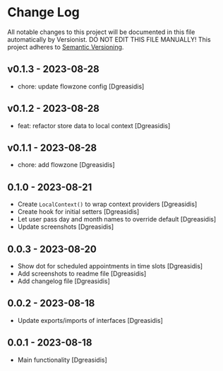 # Change Log

All notable changes to this project will be documented in this file
automatically by Versionist. DO NOT EDIT THIS FILE MANUALLY!
This project adheres to [Semantic Versioning](http://semver.org/).

## v0.1.3 - 2023-08-28

* chore: update flowzone config [Dgreasidis]

## v0.1.2 - 2023-08-28

* feat: refactor store data to local context [Dgreasidis]

## v0.1.1 - 2023-08-28

* chore: add flowzone [Dgreasidis]

## 0.1.0 - 2023-08-21

* Create `LocalContext()` to wrap context providers [Dgreasidis]
* Create hook for initial setters [Dgreasidis]
* Let user pass day and month names to override default [Dgreasidis]
* Update screenshots [Dgreasidis]

## 0.0.3 - 2023-08-20

* Show dot for scheduled appointments in time slots [Dgreasidis]
* Add screenshots to readme file [Dgreasidis]
* Add changelog file [Dgreasidis]

## 0.0.2 - 2023-08-18

* Update exports/imports of interfaces [Dgreasidis]

## 0.0.1 - 2023-08-18

* Main functionality [Dgreasidis]
